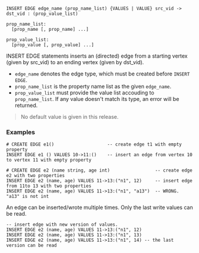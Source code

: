 ```
INSERT EDGE edge_name (prop_name_list) {VALUES | VALUE} src_vid -> dst_vid : (prop_value_list)

prop_name_list:
  [prop_name [, prop_name] ...]

prop_value_list:
  [prop_value [, prop_value] ...]
```

INSERT EDGE statements inserts an (directed) edge from a starting vertex (given by src_vid) to an ending vertex (given by dst_vid).
* `edge_name` denotes the edge type, which must be created before `INSERT EDGE`.
* `prop_name_list` is the property name list as the given `edge_name`.
* `prop_value_list` must provide the value list accouding to `prop_name_list`. If any value doesn't match its type, an error will be returned.

>No default value is given in this release.

### Examples

```
# CREATE EDGE e1()                    -- create edge t1 with empty property
INSERT EDGE e1 () VALUES 10->11:()    -- insert an edge from vertex 10 to vertex 11 with empty property
```

```
# CREATE EDGE e2 (name string, age int)                 -- create edge e2 with two properties
INSERT EDGE e2 (name, age) VALUES 11->13:("n1", 12)     -- insert edge from 11to 13 with two properties
INSERT EDGE e2 (name, age) VALUES 11->13:("n1", "a13")  -- WRONG. "a13" is not int
```

An edge can be inserted/wrote multiple times. Only the last write values can be read.

```
-- insert edge with new version of values. 
INSERT EDGE e2 (name, age) VALUES 11->13:("n1", 12) 
INSERT EDGE e2 (name, age) VALUES 11->13:("n1", 13) 
INSERT EDGE e2 (name, age) VALUES 11->13:("n1", 14) -- the last version can be read
```

